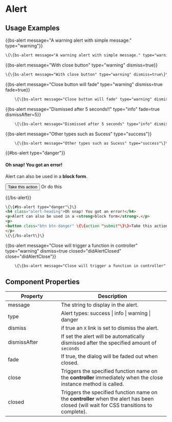 # Alert

## Usage Examples

<div class="bs-example">
    {{bs-alert message="A warning alert with simple message." type="warning"}}
</div>

```html
\{\{bs-alert message="A warning alert with simple message." type="warning"\}\}
```

<div class="bs-example">
    {{bs-alert message="With close button" type="warning" dismiss=true}}
</div>

```html
\{\{bs-alert message="With close button" type="warning" dismiss=true\}\}
```

<div class="bs-example">
    {{bs-alert message="Close button will fade" type="warning" dismiss=true fade=true}}
</div>

```html
    \{\{bs-alert message="Close button will fade" type="warning" dismiss=true fade=true\}\}
```

<div class="bs-example">
    {{bs-alert message="Dismissed after 5 seconds!!" type="info" fade=true dismissAfter=5}}
</div>

```html
    \{\{bs-alert message="Dismissed after 5 seconds" type="info" dismissAfter=5\}\}
```

<div class="bs-example">
    {{bs-alert message="Other types such as Sucess" type="success"}}
</div>

```html
    \{\{bs-alert message="Other types such as Sucess" type="success"\}\}
```

<div class="bs-example">
    {{#bs-alert type="danger"}}
    <h4 class="alert-heading">Oh snap! You got an error!</h4>
    <p>Alert can also be used in a <strong>block form</strong>.</p>
    <p>
        <button class="btn btn-danger" {{action "submit"}}>Take this action</button> <a class="btn btn-default">Or do this</a>
    </p>
    {{/bs-alert}}
</div>

```html
\{\{#bs-alert type="danger"\}\}
<h4 class="alert-heading">Oh snap! You got an error!</h4>
<p>Alert can also be used in a <strong>block form</strong>.</p>
<p>
<button class="btn btn-danger" \{\{action "submit"\}\}>Take this action</button> <a class="btn btn-default">Or do this</a>
</p>
\{\{/bs-alert\}\}
```

<div class="bs-example">
    {{bs-alert message="Close will trigger a function in controller" type="warning" dismiss=true closed="didAlertClosed" close="didAlertClose"}}
</div>

``` html
    \{\{bs-alert message="Close will trigger a function in controller" type="warning" dismiss=true closed="didAlertClosed" close="didAlertClose"\}\}
```

## Component Properties

<div class="table-responsive">
    <table class="table table-bordered table-striped">
        <thead>
            <tr>
                <th style="width: 150px;">Property</th>
                <th>Description</th>
            </tr>
        </thead>
        <tbody>
            <tr>
                <td>message</td>
                <td>The string to display in the alert.</td>
            </tr>
            <tr>
                <td>type</td>
                <td>Alert types: success | info | warning | danger</td>
            </tr>
            <tr>
                <td>dismiss</td>
                <td>if true an <code>X</code> link is set to dismiss the alert.</td>
            </tr>
            <tr>
                <td>dismissAfter</td>
                <td>If set the alert will be automatically dismissed after the specified amount of <code>seconds</code></td>
            </tr>
            <tr>
                <td>fade</td>
                <td>If true, the dialog will be faded out when closed.</td>
            </tr>
            <tr>
                <td>close</td>
                <td>Triggers the specified function name on the <strong>controller</strong> immediately when the close instance method is called.</td>
            </tr>
            <tr>
                <td>closed</td>
                <td>Triggers the specified function name on the <strong>controller</strong> when the alert has been closed (will wait for CSS transitions to complete).</td>
            </tr>
        </tbody>
    </table>

